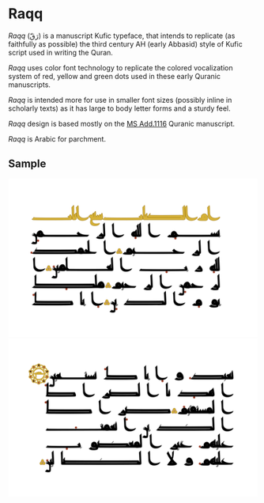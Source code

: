 Raqq
====
_Raqq_ (رَقّ) is a manuscript Kufic typeface, that intends to replicate (as
faithfully as possible) the third century AH (early Abbasid) style of Kufic
script used in writing the Quran.

_Raqq_ uses color font technology to replicate the colored vocalization system
of red, yellow and green dots used in these early Quranic manuscripts.

_Raqq_ is intended more for use in smaller font sizes (possibly inline in
scholarly texts) as it has large to body letter forms and a sturdy feel.

_Raqq_ design is based mostly on the [MS Add.1116][1] Quranic manuscript.

_Raqq_ is Arabic for parchment.

Sample
------

![Fatihah – 1](samples/Fatihah_1.png)
![Fatihah – 2](samples/Fatihah_2.png)

[1]: https://cudl.lib.cam.ac.uk/view/MS-ADD-01116
[2]: https://gallica.bnf.fr/ark:/12148/btv1b8415221r
